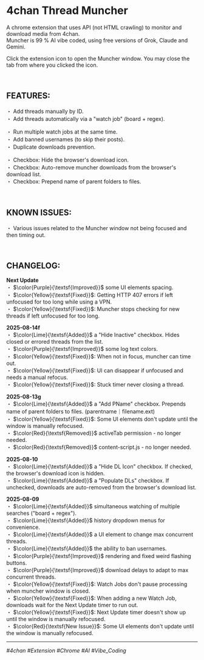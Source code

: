 # 4chan Thread Muncher
A chrome extension that uses API (not HTML crawling) to monitor and download media from 4chan.  
Muncher is 99 % AI vibe coded, using free versions of Grok, Claude and Gemini.

Click the extension icon to open the Muncher window. You may close the tab from where you clicked the icon.  

<br>

## FEATURES: 
・ Add threads manually by ID.  
・ Add threads automatically via a "watch job" (board + regex).  

・ Run multiple watch jobs at the same time.  
・ Add banned usernames (to skip their posts).  
・ Duplicate downloads prevention.  

・ Checkbox: Hide the browser's download icon.  
・ Checkbox: Auto-remove muncher downloads from the browser's download list.  
・ Checkbox: Prepend name of parent folders to files.  

<br>

## KNOWN ISSUES:
・ Various issues related to the Muncher window not being focused and then timing out.

<br>

## CHANGELOG:
**Next Update**  
・ $\color{Purple}{\textsf{Improved}}$ some UI elements spacing.  
・ $\color{Yellow}{\textsf{Fixed}}$: Getting HTTP 407 errors if left unfocused for too long while using a VPN.  
・ $\color{Yellow}{\textsf{Fixed}}$: Muncher stops checking for new threads if left unfocused for too long.  

**2025-08-14f**  
・ $\color{Lime}{\textsf{Added}}$ a "Hide Inactive" checkbox. Hides closed or errored threads from the list.  
・ $\color{Purple}{\textsf{Improved}}$ some log text colors.  
・ $\color{Yellow}{\textsf{Fixed}}$: When not in focus, muncher can time out.  
・ $\color{Yellow}{\textsf{Fixed}}$: UI can disappear if unfocused and needs a manual refocus.  
・ $\color{Yellow}{\textsf{Fixed}}$: Stuck timer never closing a thread.  

**2025-08-13g**  
・ $\color{Lime}{\textsf{Added}}$ a "Add PName" checkbox. Prepends name of parent folders to files. (parentname｜filename.ext)  
・ $\color{Yellow}{\textsf{Fixed}}$: Some UI elements don't update until the window is manually refocused.  
・ $\color{Red}{\textsf{Removed}}$ activeTab permission - no longer needed.  
・ $\color{Red}{\textsf{Removed}}$ content-script.js - no longer needed.  

**2025-08-10**  
・ $\color{Lime}{\textsf{Added}}$ a "Hide DL Icon" checkbox. If checked, the browser's download icon is hidden.  
・ $\color{Lime}{\textsf{Added}}$ a "Populate DLs" checkbox. If unchecked, downloads are auto-removed from the browser's download list.  

**2025-08-09**  
・ $\color{Lime}{\textsf{Added}}$ simultaneous watching of multiple searches ("board + regex").  
・ $\color{Lime}{\textsf{Added}}$ history dropdown menus for convenience.  
・ $\color{Lime}{\textsf{Added}}$ a UI element to change max concurrent threads.  
・ $\color{Lime}{\textsf{Added}}$ the ability to ban usernames.  
・ $\color{Purple}{\textsf{Improved}}$ rendering and fixed weird flashing buttons.  
・ $\color{Purple}{\textsf{Improved}}$ download delays to adapt to max concurrent threads.  
・ $\color{Yellow}{\textsf{Fixed}}$:  Watch Jobs don't pause processing when muncher window is closed.  
・ $\color{Yellow}{\textsf{Fixed}}$: When adding a new Watch Job, downloads wait for the Next Update timer to run out.  
・ $\color{Yellow}{\textsf{Fixed}}$: Next Update timer doesn't show up until the window is manually refocused.  
・ $\color{Red}{\textsf{New Issue}}$: Some UI elements don't update until the window is manually refocused.  

---
*#4chan #Extension #Chrome #AI #Vibe_Coding*











